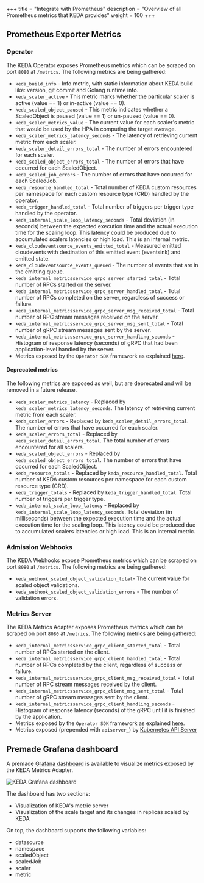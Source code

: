 +++
title = "Integrate with Prometheus"
description = "Overview of all Prometheus metrics that KEDA provides"
weight = 100
+++

## Prometheus Exporter Metrics

### Operator

The KEDA Operator exposes Prometheus metrics which can be scraped on port `8080` at `/metrics`. The following metrics are being gathered:

- `keda_build_info` - Info metric, with static information about KEDA build like: version, git commit and Golang runtime info.
- `keda_scaler_active` - This metric marks whether the particular scaler is active (value == 1) or in-active (value == 0).
- `keda_scaled_object_paused` - This metric indicates whether a ScaledObject is paused (value == 1) or un-paused (value == 0).
- `keda_scaler_metrics_value` - The current value for each scaler's metric that would be used by the HPA in computing the target average.
- `keda_scaler_metrics_latency_seconds` - The latency of retrieving current metric from each scaler.
- `keda_scaler_detail_errors_total` - The number of errors encountered for each scaler.
- `keda_scaled_object_errors_total` - The number of errors that have occurred for each ScaledObject.
- `keda_scaled_job_errors` - The number of errors that have occurred for each ScaledJob.
- `keda_resource_handled_total` - Total number of KEDA custom resources per namespace for each custom resource type (CRD) handled by the operator.
- `keda_trigger_handled_total` - Total number of triggers per trigger type handled by the operator.
- `keda_internal_scale_loop_latency_seconds` - Total deviation (in seconds) between the expected execution time and the actual execution time for the scaling loop. This latency could be produced due to accumulated scalers latencies or high load. This is an internal metric.
- `keda_cloudeventsource_events_emitted_total` - Measured emitted cloudevents with destination of this emitted event (eventsink) and emitted state.
- `keda_cloudeventsource_events_queued` - The number of events that are in the emitting queue.
- `keda_internal_metricsservice_grpc_server_started_total` - Total number of RPCs started on the server.
- `keda_internal_metricsservice_grpc_server_handled_total` - Total number of RPCs completed on the server, regardless of success or failure.
- `keda_internal_metricsservice_grpc_server_msg_received_total` - Total number of RPC stream messages received on the server.
- `keda_internal_metricsservice_grpc_server_msg_sent_total` - Total number of gRPC stream messages sent by the server.
- `keda_internal_metricsservice_grpc_server_handling_seconds` - Histogram of response latency (seconds) of gRPC that had been application-level handled by the server.
- Metrics exposed by the `Operator SDK` framework as explained [here](https://sdk.operatorframework.io/docs/building-operators/golang/advanced-topics/#metrics).

#### Deprecated metrics

The following metrics are exposed as well, but are deprecated and will be removed in a future release.

- `keda_scaler_metrics_latency` - Replaced by `keda_scaler_metrics_latency_seconds`. The latency of retrieving current metric from each scaler.
- `keda_scaler_errors` - Replaced by `keda_scaler_detail_errors_total`. The number of errors that have occurred for each scaler.
- `keda_scaler_errors_total` - Replaced by `keda_scaler_detail_errors_total`. The total number of errors encountered for all scalers.
- `keda_scaled_object_errors` - Replaced by `keda_scaled_object_errors_total`. The number of errors that have occurred for each ScaledObject.
- `keda_resource_totals` - Replaced by `keda_resource_handled_total`. Total number of KEDA custom resources per namespace for each custom resource type (CRD).
- `keda_trigger_totals` - Replaced by `keda_trigger_handled_total`. Total number of triggers per trigger type.
- `keda_internal_scale_loop_latency` - Replaced by `keda_internal_scale_loop_latency_seconds`. Total deviation (in milliseconds) between the expected execution time and the actual execution time for the scaling loop. This latency could be produced due to accumulated scalers latencies or high load. This is an internal metric.

### Admission Webhooks

The KEDA Webhooks expose Prometheus metrics which can be scraped on port `8080` at `/metrics`. The following metrics are being gathered:

- `keda_webhook_scaled_object_validation_total`- The current value for scaled object validations.
- `keda_webhook_scaled_object_validation_errors` - The number of validation errors.

### Metrics Server

The KEDA Metrics Adapter exposes Prometheus metrics which can be scraped on port `8080` at `/metrics`. The following metrics are being gathered:

- `keda_internal_metricsservice_grpc_client_started_total` - Total number of RPCs started on the client.
- `keda_internal_metricsservice_grpc_client_handled_total` - Total number of RPCs completed by the client, regardless of success or failure.
- `keda_internal_metricsservice_grpc_client_msg_received_total` - Total number of RPC stream messages received by the client.
- `keda_internal_metricsservice_grpc_client_msg_sent_total` - Total number of gRPC stream messages sent by the client.
- `keda_internal_metricsservice_grpc_client_handling_seconds` - Histogram of response latency (seconds) of the gRPC until it is finished by the application.
- Metrics exposed by the `Operator SDK` framework as explained [here](https://sdk.operatorframework.io/docs/building-operators/golang/advanced-topics/#metrics).
- Metrics exposed (prepended with `apiserver_`) by [Kubernetes API Server](https://kubernetes.io/docs/reference/instrumentation/metrics/)

## Premade Grafana dashboard

A premade [Grafana dashboard](https://github.com/kedacore/keda/tree/main/config/grafana/keda-dashboard.json) is available to visualize metrics exposed by the KEDA Metrics Adapter.

![KEDA Grafana dashboard](/img/grafana-dashboard.png)

The dashboard has two sections:

- Visualization of KEDA's metric server
- Visualization of the scale target and its changes in replicas scaled by KEDA

On top, the dashboard supports the following variables:

- datasource
- namespace
- scaledObject
- scaledJob
- scaler
- metric
